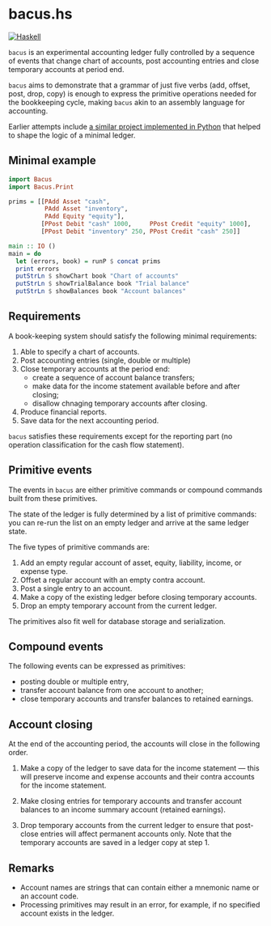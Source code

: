 # bacus.hs

[![Haskell](https://github.com/epogrebnyak/bacus.hs/actions/workflows/haskell.yml/badge.svg)](https://github.com/epogrebnyak/bacus.hs/actions/workflows/haskell.yml)

`bacus` is an experimental accounting ledger fully controlled by a sequence of events
that change chart of accounts, post accounting entries and close temporary accounts
at period end.

`bacus` aims to demonstrate that a grammar of just five verbs (add, offset, post, drop, copy)
is enough to express the primitive operations needed for the bookkeeping cycle,
making `bacus` akin to an assembly language for accounting.

Earlier attempts include
[a similar project implemented in Python](https://github.com/epogrebnyak/abacus-minimal)
that helped to shape the logic of a minimal ledger.

## Minimal example

```haskell
import Bacus
import Bacus.Print

prims = [[PAdd Asset "cash",
          PAdd Asset "inventory",
          PAdd Equity "equity"],
         [PPost Debit "cash" 1000,     PPost Credit "equity" 1000],
         [PPost Debit "inventory" 250, PPost Credit "cash" 250]]

main :: IO ()
main = do
  let (errors, book) = runP $ concat prims
  print errors
  putStrLn $ showChart book "Chart of accounts"
  putStrLn $ showTrialBalance book "Trial balance"
  putStrLn $ showBalances book "Account balances"
```

## Requirements

A book-keeping system should satisfy the following minimal requirements:

1. Able to specify a chart of accounts.
2. Post accounting entries (single, double or multiple)
3. Close temporary accounts at the period end:
   - create a sequence of account balance transfers;
   - make data for the income statement available before and after closing;
   - disallow chnaging temporary accounts after closing.
4. Produce financial reports.
5. Save data for the next accounting period.

`bacus` satisfies these requirements except for the reporting part 
(no operation classification for the cash flow statement).

## Primitive events

The events in `bacus` are either primitive commands or compound commands
built from these primitives.

The state of the ledger is fully determined by a list of primitive commands:
you can re-run the list on an empty ledger and arrive at the same ledger state.

The five types of primitive commands are:

1. Add an empty regular account of asset, equity, liability, income, or expense type.
2. Offset a regular account with an empty contra account.
3. Post a single entry to an account.
4. Make a copy of the existing ledger before closing temporary accounts.
5. Drop an empty temporary account from the current ledger.

The primitives also fit well for database storage and serialization.

## Compound events

The following events can be expressed as primitives:

- posting double or multiple entry,
- transfer account balance from one account to another;
- close temporary accounts and transfer balances to retained earnings.

## Account closing

At the end of the accounting period, the accounts will close in the following order.

1. Make a copy of the ledger to save data for the income statement — this will preserve income and expense accounts and their contra accounts for the income statement.

2. Make closing entries for temporary accounts and transfer account balances to an income summary account (retained earnings).

3. Drop temporary accounts from the current ledger to ensure that post-close entries will affect permanent accounts only. Note that the temporary accounts are saved in a ledger copy at step 1.

## Remarks

- Account names are strings that can contain either a mnemonic name or an account code.
- Processing primitives may result in an error, for example, if no specified account exists in the ledger.

